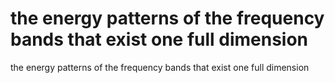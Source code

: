 # the energy patterns of the frequency bands that exist one full dimension

the energy patterns of the frequency bands that exist one full dimension